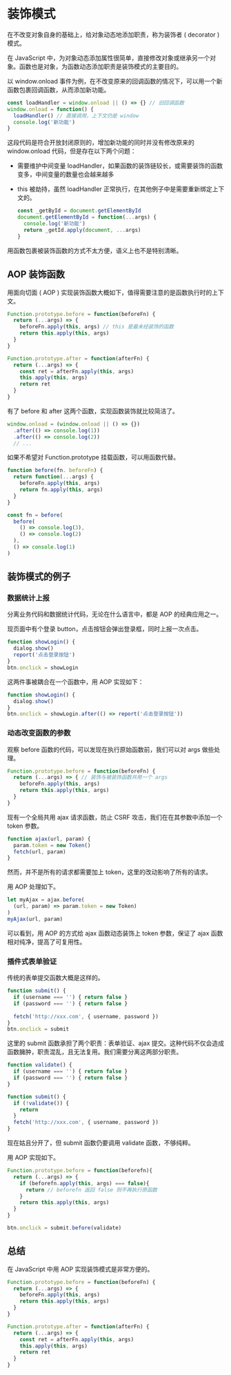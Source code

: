 # 装饰模式

在不改变对象自身的基础上，给对象动态地添加职责，称为装饰者 ( decorator ) 模式。

在 JavaScript 中，为对象动态添加属性很简单，直接修改对象或继承另一个对象。函数也是对象，为函数动态添加职责是装饰模式的主要目的。

以 window.onload 事件为例，在不改变原来的回调函数的情况下，可以用一个新函数包裹回调函数，从而添加新功能。

```javascript
const loadHandler = window.onload || () => {} // 旧回调函数
window.onload = function() {
  loadHandler() // 直接调用，上下文仍是 window
  console.log('新功能')
}
```

这段代码是符合开放封闭原则的，增加新功能的同时并没有修改原来的 window.onload 代码，但是存在以下两个问题：

* 需要维护中间变量 loadHandler，如果函数的装饰链较长，或需要装饰的函数变多，中间变量的数量也会越来越多

* this 被劫持，虽然 loadHandler 正常执行，在其他例子中是需要重新绑定上下文的。

  ```javascript
  const _getById = document.getElementById
  document.getElementById = function(...args) {
    console.log('新功能')
    return _getId.apply(document, ...args)
  }
  ```

用函数包裹被装饰函数的方式不太方便，语义上也不是特别清晰。

## AOP 装饰函数

用面向切面 ( AOP ) 实现装饰函数大概如下，值得需要注意的是函数执行时的上下文。

```javascript
Function.prototype.before = function(beforeFn) {
  return (...args) => {
    beforeFn.apply(this, args) // this 是最未经装饰的函数
    return this.apply(this, args)
  }
}
```

```javascript
Function.prototype.after = function(afterFn) {
  return (...args) => {
    const ret = afterFn.apply(this, args)
    this.apply(this, args)
    return ret
  }
}
```

有了 before 和 after 这两个函数，实现函数装饰就比较简洁了。

```javascript
window.onload = (window.onload || () => {})
  .after(() => console.log(1))
  .after(() => console.log(2))
  // ...
```

如果不希望对 Function.prototype 挂载函数，可以用函数代替。

```javascript
function before(fn. beforeFn) {
  return function(...args) {
    beforeFn.apply(this, args)
    return fn.apply(this, args)
  }
}

const fn = before(
  before(
    () => console.log(3),
    () => console.log(2)
  ),
  () => console.log(1)
)
```

## 装饰模式的例子

### 数据统计上报

分离业务代码和数据统计代码，无论在什么语言中，都是 AOP 的经典应用之一。

现页面中有个登录 button，点击按钮会弹出登录框，同时上报一次点击。

```javascript
function showLogin() {
  dialog.show()
  report('点击登录按钮')
}
btn.onclick = showLogin
```

这两件事被耦合在一个函数中，用 AOP 实现如下：

```javascript
function showLogin() {
  dialog.show()
}
btn.onclick = showLogin.after(() => report('点击登录按钮'))
```

### 动态改变函数的参数

观察 before 函数的代码，可以发现在执行原始函数前，我们可以对 args 做些处理。

```javascript
Function.prototype.before = function(beforeFn) {
  return (...args) => { // 装饰与被装饰函数共用一个 args
    beforeFn.apply(this, args)
    return this.apply(this, args)
  }
}
```

现有一个全局共用 ajax 请求函数，防止 CSRF 攻击，我们在在其参数中添加一个 token 参数。

```javascript
function ajax(url, param) {
  param.token = new Token()
  fetch(url, param)
}
```

然而，并不是所有的请求都需要加上 token，这里的改动影响了所有的请求。

用 AOP 处理如下。

```javascript
let myAjax = ajax.before(
  (url, param) => param.token = new Token)
)
myAjax(url, param)
```

可以看到，用 AOP 的方式给 ajax 函数动态装饰上 token 参数，保证了 ajax 函数相对纯净，提高了可复用性。

### 插件式表单验证

传统的表单提交函数大概是这样的。

```javascript
function submit() {
  if (username === '') { return false }
  if (password === '') { return false }
  
  fetch('http://xxx.com', { username, password })
}
btn.onclick = submit
```

这里的 submit 函数承担了两个职责：表单验证、ajax 提交。这种代码不仅会造成函数臃肿，职责混乱，且无法复用。我们需要分离这两部分职责。

```javascript
function validate() {
  if (username === '') { return false }
  if (password === '') { return false }
}

function submit() {
  if (!validate()) {
    return
  }
  fetch('http://xxx.com', { username, password })
}
```

现在姑且分开了，但 submit 函数仍要调用 validate 函数，不够纯粹。

用 AOP 实现如下。

```javascript
Function.prototype.before = function(beforefn){
  return (...args) => {
    if (beforefn.apply(this, args) === false){
      return // beforefn 返回 false 则不再执行原函数
    }
    return this.apply(this, args)
  }
}
```

```javascript
btn.onclick = submit.before(validate)
```

## 总结

在 JavaScript 中用 AOP 实现装饰模式是非常方便的。

```javascript
Function.prototype.before = function(beforeFn) {
  return (...args) => {
    beforeFn.apply(this, args)
    return this.apply(this, args)
  }
}
```

```javascript
Function.prototype.after = function(afterFn) {
  return (...args) => {
    const ret = afterFn.apply(this, args)
    this.apply(this, args)
    return ret
  }
}
```